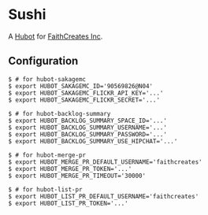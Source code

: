 # Sushi

A [Hubot][hubot] for [FaithCreates Inc][faithcreates].

## Configuration

    $ # for hubot-sakagemc
    $ export HUBOT_SAKAGEMC_ID='90569826@N04'
    $ export HUBOT_SAKAGEMC_FLICKR_API_KEY='...'
    $ export HUBOT_SAKAGEMC_FLICKR_SECRET='...'

    $ # for hubot-backlog-summary
    $ export HUBOT_BACKLOG_SUMMARY_SPACE_ID='...'
    $ export HUBOT_BACKLOG_SUMMARY_USERNAME='...'
    $ export HUBOT_BACKLOG_SUMMARY_PASSWORD='...'
    $ export HUBOT_BACKLOG_SUMMARY_USE_HIPCHAT='...'

    $ # for hubot-merge-pr
    $ export HUBOT_MERGE_PR_DEFAULT_USERNAME='faithcreates'
    $ export HUBOT_MERGE_PR_TOKEN='...'
    $ export HUBOT_MERGE_PR_TIMEOUT='30000'

    $ # for hubot-list-pr
    $ export HUBOT_LIST_PR_DEFAULT_USERNAME='faithcreates'
    $ export HUBOT_LIST_PR_TOKEN='...'

[hubot]: https://hubot.github.com/
[faithcreates]: http://www.faithcreates.co.jp/

